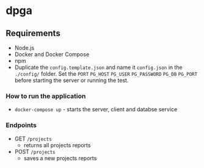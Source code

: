 # dpga

## Requirements

- Node.js
- Docker and Docker Compose
- npm
- Duplicate the `config.template.json` and name it `config.json` in the `./config/` folder. Set the
  `PORT`
  `PG_HOST`
  `PG_USER`
  `PG_PASSWORD`
  `PG_DB`
  `PG_PORT` before starting the server or running the test.

### How to run the application

- `docker-compose up` - starts the server, client and databse service


### Endpoints

- GET `/projects`
  - returns all projects reports
- POST `/projects`
  - saves a new projects reports
